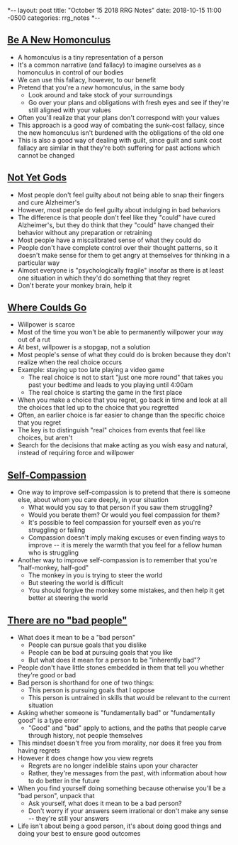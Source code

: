 *--
layout: post
title: "October 15 2018 RRG Notes"
date: 2018-10-15 11:00 -0500
categories: rrg_notes
*--

## [Be A New Homonculus](http://mindingourway.com/be-a-new-homunculus/)
* A homonculus is a tiny representation of a person
* It's a common narrative (and fallacy) to imagine ourselves as a homonculus in control of our bodies
* We can use this fallacy, however, to our benefit
* Pretend that you're a *new* homonculus, in the same body
  * Look around and take stock of your surroundings
  * Go over your plans and obligations with fresh eyes and see if they're still aligned with your values
* Often you'll realize that your plans don't correspond with your values
* This approach is a good way of combating the sunk-cost fallacy, since the new homonculus isn't burdened with the obligations of the old one
* This is also a good way of dealing with guilt, since guilt and sunk cost fallacy are similar in that they're both suffering for past actions which cannot be changed

## [Not Yet Gods](http://mindingourway.com/not-yet-gods/)
* Most people don't feel guilty about not being able to snap their fingers and cure Alzheimer's
* However, most people do feel guilty about indulging in bad behaviors
* The difference is that people don't feel like they "could" have cured Alzheimer's, but they do think that they "could" have changed their behavior without any preparation or retraining
* Most people have a miscalibrated sense of what they could do
* People don't have complete control over their thought patterns, so it doesn't make sense for them to get angry at themselves for thinking in a particular way
* Almost everyone is "psychologically fragile" insofar as there is at least one situation in which they'd do something that they regret
* Don't berate your monkey brain, help it

## [Where Coulds Go](http://mindingourway.com/where-coulds-go/)
* Willpower is scarce
* Most of the time you won't be able to permanently willpower your way out of a rut
* At best, willpower is a stopgap, not a solution
* Most people's sense of what they could do is broken because they don't realize when the real choice occurs
* Example: staying up too late playing a video game
  * The real choice is not to start "just one more round" that takes you past your bedtime and leads to you playing until 4:00am
  * The real choice is starting the game in the first place
* When you make a choice that you regret, go back in time and look at all the choices that led up to the choice that you regretted
* Often, an earlier choice is far easier to change than the specific choice that you regret
* The key is to distinguish "real" choices from events that feel like choices, but aren't
* Search for the decisions that make acting as you wish easy and natural, instead of requiring force and willpower

## [Self-Compassion](http://mindingourway.com/self-compassion/)
* One way to improve self-compassion is to pretend that there is someone else, about whom you care deeply, in your situation
  * What would you say to that person if you saw them struggling?
  * Would you berate them? Or would you feel compassion for them?
  * It's possible to feel compassion for yourself even as you're struggling or failing
  * Compassion doesn't imply making excuses or even finding ways to improve -- it is merely the warmth that you feel for a fellow human who is struggling
* Another way to improve self-compassion is to remember that you're "half-monkey, half-god"
  * The monkey in you is trying to steer the world
  * But steering the world is difficult
  * You should forgive the monkey some mistakes, and then help it get better at steering the world

## [There are no "bad people"](http://mindingourway.com/there-are-no/)
* What does it mean to be a "bad person"
  * People can pursue goals that you dislike
  * People can be bad at pursuing goals that you like
  * But what does it mean for a person to be "inherently bad"?
* People don't have little stones embedded in them that tell you whether they're good or bad
* Bad person is shorthand for one of two things:
  * This person is pursuing goals that I oppose
  * This person is untrained in skills that would be relevant to the current situation
* Asking whether someone is "fundamentally bad" or "fundamentally good" is a type error
  * "Good" and "bad" apply to actions, and the paths that people carve through history, not people themselves
* This mindset doesn't free you from morality, nor does it free you from having regrets
* However it does change how you view regrets
  * Regrets are no longer indelible stains upon your character
  * Rather, they're messages from the past, with information about how to do better in the future
* When you find yourself doing something because otherwise you'll be a "bad person", unpack that
  * Ask yourself, what does it mean to be a bad person?
  * Don't worry if your answers seem irrational or don't make any sense -- they're still your answers
* Life isn't about being a good person, it's about doing good things and doing your best to ensure good outcomes
